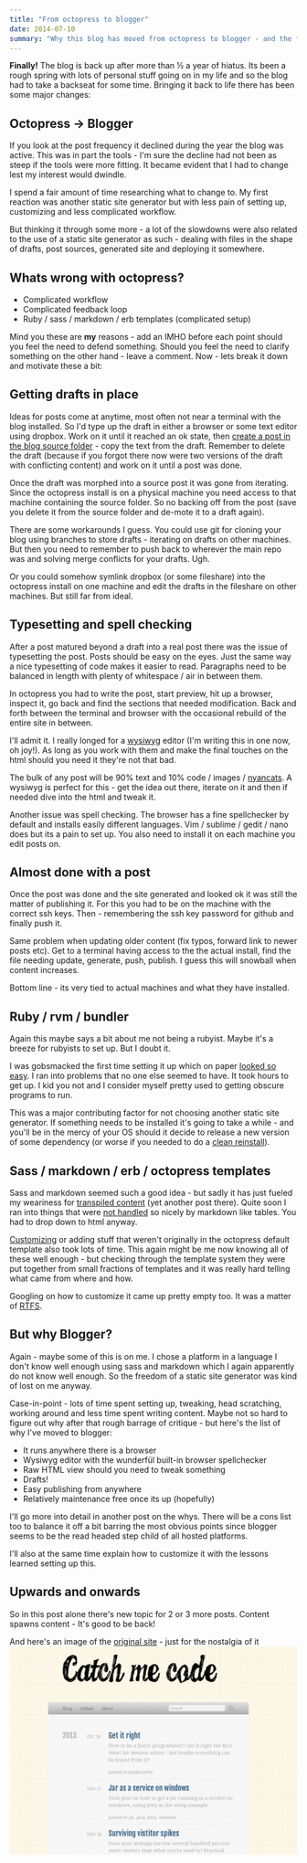 ```yaml
---
title: "From octopress to blogger"
date: 2014-07-10
summary: "Why this blog has moved from octopress to blogger - and the fact that its back!"
---
```


**Finally!** The blog is back up after more than ½ a year of hiatus. Its been a rough spring with lots of personal stuff going on in my life and so the blog had to take a backseat for some time. Bringing it back to life there has been some major changes:

## Octopress -> Blogger
If you look at the post frequency it declined during the year the blog was active. This was in part the tools - I'm sure the decline had not been as steep if the tools were more fitting. It became evident that I had to change lest my interest would dwindle.

I spend a fair amount of time researching what to change to. My first reaction was another static site generator but with less pain of setting up, customizing and less complicated workflow.

But thinking it through some more - a lot of the slowdowns were also related to the use of a static site generator as such - dealing with files in the shape of drafts, post sources, generated site and deploying it somewhere.

## Whats wrong with octopress?
*   Complicated workflow
*   Complicated feedback loop
*   Ruby / sass / markdown / erb templates (complicated setup)

Mind you these are **my** reasons - add an IMHO before each point should you feel the need to defend something. Should you feel the need to clarify something on the other hand - leave a comment. Now - lets break it down and motivate these a bit:

## Getting drafts in place
Ideas for posts come at anytime, most often not near a terminal with the blog installed. So I'd type up the draft in either a browser or some text editor using dropbox. Work on it until it reached an ok state, then [create a post in the blog source folder](http://octopress.org/docs/blogging/) - copy the text from the draft. Remember to delete the draft (because if you forgot there now were two versions of the draft with conflicting content) and work on it until a post was done.

Once the draft was morphed into a source post it was gone from iterating. Since the octopress install is on a physical machine you need access to that machine containing the source folder. So no backing off from the post (save you delete it from the source folder and de-mote it to a draft again).

There are some workarounds I guess. You could use git for cloning your blog using branches to store drafts - iterating on drafts on other machines. But then you need to remember to push back to wherever the main repo was and solving merge conflicts for your drafts. Ugh.

Or you could somehow symlink dropbox (or some fileshare) into the octopress install on one machine and edit the drafts in the fileshare on other machines. But still far from ideal.

## Typesetting and spell checking
After a post matured beyond a draft into a real post there was the issue of typesetting the post. Posts should be easy on the eyes. Just the same way a nice typesetting of code makes it easier to read. Paragraphs need to be balanced in length with plenty of whitespace / air in between them.

In octopress you had to write the post, start preview, hit up a browser, inspect it, go back and find the sections that needed modification. Back and forth between the terminal and browser with the occasional rebuild of the entire site in between.

I'll admit it. I really longed for a [wysiwyg](http://en.wikipedia.org/wiki/WYSIWYG) editor (I'm writing this in one now, oh joy!). As long as you work with them and make the final touches on the html should you need it they're not that bad.

The bulk of any post will be 90% text and 10% code / images / [nyancats](//www.youtube.com/watch?v=wZZ7oFKsKzY). A wysiwyg is perfect for this - get the idea out there, iterate on it and then if needed dive into the html and tweak it.

Another issue was spell checking. The browser has a fine spellchecker by default and installs easily different languages. Vim / sublime / gedit / nano does but its a pain to set up. You also need to install it on each machine you edit posts on.

## Almost done with a post
Once the post was done and the site generated and looked ok it was still the matter of publishing it. For this you had to be on the machine with the correct ssh keys. Then - remembering the ssh key password for github and finally push it.

Same problem when updating older content (fix typos, forward link to newer posts etc). Get to a terminal having access to the the actual install, find the file needing update, generate, push, publish. I guess this will snowball when content increases.

Bottom line - its very tied to actual machines and what they have installed.

## Ruby / rvm / bundler
Again this maybe says a bit about me not being a rubyist. Maybe it's a breeze for rubyists to set up. But I doubt it.

I was gobsmacked the first time setting it up which on paper [looked so easy](http://octopress.org/docs/setup/). I ran into problems that no one else seemed to have. It took hours to get up. I kid you not and I consider myself pretty used to getting obscure programs to run.

This was a major contributing factor for not choosing another static site generator. If something needs to be installed it's going to take a while - and you'll be in the mercy of your OS should it decide to release a new version of some dependency (or worse if you needed to do a [clean reinstall](http://www.catchmecode.com/2014/08/im-running-arch-linux-and-so-should-you.html)).

## Sass / markdown / erb / octopress templates
Sass and markdown seemed such a good idea - but sadly it has just fueled my weariness for [transpiled content](http://en.wikipedia.org/wiki/Source-to-source_compiler) (yet another post there). Quite soon I ran into things that were [not handled](http://daringfireball.net/projects/markdown/syntax#html) so nicely by markdown like tables. You had to drop down to html anyway.

[Customizing](http://octopress.org/docs/theme/template/) or adding stuff that weren't originally in the octopress default template also took lots of time. This again might be me now knowing all of these well enough - but checking through the template system they were put together from small fractions of templates and it was really hard telling what came from where and how.

Googling on how to customize it came up pretty empty too. It was a matter of [RTFS](http://www.internetslang.com/RTFS-meaning-definition.asp).

## But why Blogger?
Again - maybe some of this is on me. I chose a platform in a language I don't know well enough using sass and markdown which I again apparently do not know well enough. So the freedom of a static site generator was kind of lost on me anyway.

Case-in-point - lots of time spent setting up, tweaking, head scratching, working around and less time spent writing content. Maybe not so hard to figure out why after that rough barrage of critique - but here's the list of why I've moved to blogger:

*   It runs anywhere there is a browser
*   Wysiwyg editor with the wunderfül built-in browser spellchecker
*   Raw HTML view should you need to tweak something
*   Drafts!
*   Easy publishing from anywhere
*   Relatively maintenance free once its up (hopefully)

I'll go more into detail in another post on the whys. There will be a cons list too to balance it off a bit barring the most obvious points since blogger seems to be the read headed step child of all hosted platforms.

I'll also at the same time explain how to customize it with the lessons learned setting up this.

## Upwards and onwards
So in this post alone there's new topic for 2 or 3 more posts. Content spawns content - It's good to be back!

And here's an image of the [original site](http://jonaslu.github.io/) - just for the nostalgia of it
![Look of the old site](catch-me-code-old-site-look.png)
